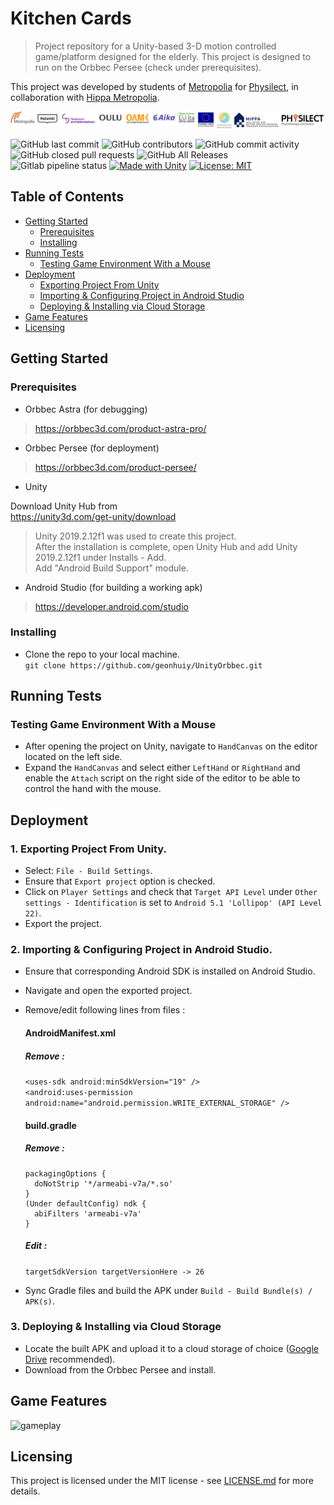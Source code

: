 # Kitchen Cards 
> Project repository for a Unity-based 3-D motion controlled game/platform designed for the elderly. This project is designed to run on the Orbbec Persee (check under prerequisites).  

This project was developed by students of [Metropolia](https://www.metropolia.fi/) for [Physilect](https://physilect.com/), in collaboration with [Hippa Metropolia](https://hippa.metropolia.fi/).  

![Banner Here](https://raw.githubusercontent.com/geonhuiy/UnityOrbbec/master/LogoBanner.png)  

![GitHub last commit](https://img.shields.io/github/last-commit/geonhuiy/UnityOrbbec) ![GitHub contributors](https://img.shields.io/github/contributors/geonhuiy/UnityOrbbec) ![GitHub commit activity](https://img.shields.io/github/commit-activity/m/geonhuiy/UnityOrbbec) ![GitHub closed pull requests](https://img.shields.io/github/issues-pr-closed-raw/geonhuiy/UnityOrbbec) ![GitHub All Releases](https://img.shields.io/github/downloads/geonhuiy/UnityOrbbec/total) ![Gitlab pipeline status](https://img.shields.io/gitlab/pipeline/geonhuiy/UnityOrbbec?label=GitLab%20build) [![Made with Unity](https://img.shields.io/badge/Made%20with-Unity-57b9d3.svg?style=flat&logo=data%3Aimage%2Fpng%3Bbase64%2CiVBORw0KGgoAAAANSUhEUgAAAA4AAAAOCAMAAAAolt3jAAABklBMVEUIJCYRLjARLzEWICcbIyYcLDQdJS4dKjMdLTQeKTMeKTUeKjMeKzMeKzQeNDceNTkeNzkeODkfIy8fJi8fJjAfMDQgJzEgKDIgKTIgMTUgMjkhJjAhKDMhKTIhKTQhKzYhLDYhLDchLjUhLjYiKTAiLDciLTgjKjIjLTcjLjkkLTgnKDYnKTYnLjb%2F%2F%2F%2F%2F%2F%2F%2F%2F%2F%2F%2F%2F%2F%2F%2F%2F%2F%2F%2F%2F%2F%2F%2F%2F%2F%2F%2F%2F%2F%2F%2F%2F%2F%2F%2F%2F%2F%2F%2F%2F%2F%2F%2F%2F%2F%2F%2F%2F%2F%2F%2F%2F%2F%2F%2F%2F%2F%2F%2F%2F%2F%2F%2F%2F%2F%2F%2F%2F%2F%2F%2F%2F%2F%2F%2F%2F%2F%2F%2F%2F%2F%2F%2F%2F%2F%2F%2F%2F%2F%2F%2F%2F%2F%2F%2F%2F%2F%2F%2F%2F%2F%2F%2F%2F%2F%2F%2F%2F%2F%2F%2F%2F%2F%2F%2F%2F%2F%2F%2F%2F%2F%2F%2F%2F%2F%2F%2F%2F%2F%2F%2F%2F%2F%2F%2F%2F%2F%2F%2F%2F%2F%2F%2F%2F%2F%2F%2F%2F%2F%2F%2F%2F%2F%2F%2F%2F%2F%2F%2F%2F%2F%2F%2F%2F%2F%2F%2F%2F%2F%2F%2F%2F%2F%2F%2F%2F%2F%2F%2F%2F%2F%2F%2F%2F%2F%2F%2F%2F%2F%2F%2F%2F%2F%2F%2F%2F%2F%2F%2F%2F%2F%2F%2F%2F%2F%2F%2F%2F%2F%2F%2F%2F%2F%2F%2F%2F%2F%2F%2F%2F%2F%2F%2F%2F%2F%2F%2F%2F%2F%2F%2F%2F%2F%2F%2F%2F%2F%2F%2F%2F%2F%2F%2F%2F%2F%2F%2F%2F%2F%2F%2F%2F%2F%2F%2F%2F%2F%2F%2F%2F%2F%2F%2F%2F%2F%2F%2F%2F%2F%2F%2F%2F%2F%2F%2F%2F%2F%2F%2F%2F%2F%2F%2F%2F%2F%2F%2F%2F%2F%2F%2F%2F%2F%2F%2F%2F%2F%2F%2F%2F%2F%2F%2F%2F%2F%2F%2F%2F%2F%2F%2F%2F%2F%2F%2F%2F%2F%2F%2F%2F%2F%2F%2F%2F%2F%2F%2F%2F%2F%2F%2F%2F%2F%2F%2F%2F%2F%2F%2F%2F%2F%2F%2F%2F%2F%2F%2F%2F%2F%2F9oVHO%2FAAAAhXRSTlMAAAAAAAAAAAAAAAAAAAAAAAAAAAAAAAAAAAAAAAAAAAAAAAAAAAAAAAAAAAAAAQUGCAkMDhATFBcZGh0hIyYtNT1IS05RVFZXW1xeYWNnbG9wcXN2eHt9goaKkpWXo6usrbCztLW2ubq7vL2%2Bv8HDxsjKzNfY5OXn6%2Bzt8fP09vj5%2FP3%2BxDGH3QAAAMlJREFUeAFjUFTiZ5AWEFQ1dgwvDuIEc8WkHDJrW1tb07nBXHOb%2FPIYz7LWSgsgl8%2B9NclWjz24LrTVmUFR2b0110SE1aYhyqg%2BmkHRozXNkE2LI67KXDy7iMG7uTUnITU5s9WXhSfQi8GvtbUgMz%2BvsNVLSMbfjUHUpzVRX0VXPb7ClCujiEGSyac1xUhY1q4pwqAulkGSkdmnNd5KTiKsJqDVBcTVtLbPL410LW%2BptgRz5dUcixpbW1qzuMFcBW0dDTOnqJIQXgB6SzT11MCPiQAAAABJRU5ErkJggg%3D%3D)](https://unity3d.com) [![License: MIT](https://img.shields.io/badge/License-MIT-yellow.svg)](https://opensource.org/licenses/MIT)

## Table of Contents  
 * [Getting Started](#getting-started)   
   * [Prerequisites](#prerequisites)  
   * [Installing](#installing)
 * [Running Tests](#running-tests)
   * [Testing Game Environment With a Mouse](#testing-game-environment-with-a-mouse)  
 * [Deployment](#deployment)  
   * [Exporting Project From Unity](#exporting-project-from-unity)
   * [Importing & Configuring Project in Android Studio](#importing-&-configuring-project-in-android-studio)
   * [Deploying & Installing via Cloud Storage](#deploying-&-installing-via-cloud-storage) 
 * [Game Features](#game-features)  
 * [Licensing](#licensing)  
 
## Getting Started  
### Prerequisites   
  - Orbbec Astra (for debugging)
  >https://orbbec3d.com/product-astra-pro/
  
  - Orbbec Persee (for deployment)
  >https://orbbec3d.com/product-persee/  
  
  - Unity  
  
  Download Unity Hub from  
  https://unity3d.com/get-unity/download  
  >Unity 2019.2.12f1 was used to create this project.  
  After the installation is complete, open Unity Hub and add Unity 2019.2.12f1 under Installs - Add.  
  Add "Android Build Support" module.
  
  - Android Studio (for building a working apk)
  >https://developer.android.com/studio
  
  
  
### Installing  
 - Clone the repo to your local machine.  
 `git clone https://github.com/geonhuiy/UnityOrbbec.git`

## Running Tests  
### Testing Game Environment With a Mouse
  - After opening the project on Unity, navigate to `HandCanvas` on the editor located on the left side.  
  - Expand the `HandCanvas` and select either `LeftHand` or `RightHand` and enable the `Attach` script on the right side of the editor to be able to control the hand with the mouse.  
  
## Deployment  
### 1. Exporting Project From Unity.
  - Select: `File - Build Settings`.
  - Ensure that `Export project` option is checked.
  - Click on `Player Settings` and check that `Target API Level` under `Other settings - Identification` is set to `Android 5.1 'Lollipop' (API Level 22)`.
  - Export the project.
  
### 2. Importing & Configuring Project in Android Studio.
  - Ensure that corresponding Android SDK is installed on Android Studio. 
  - Navigate and open the exported project.
  - Remove/edit following lines from files :  
      #### AndroidManifest.xml  
      ##### Remove :  
      `<uses-sdk android:minSdkVersion="19" />`        
      `<android:uses-permission android:name="android.permission.WRITE_EXTERNAL_STORAGE" />`     
      
      #### build.gradle  
      ##### Remove :  
      ```
      packagingOptions {
        doNotStrip '*/armeabi-v7a/*.so'
      }
      (Under defaultConfig) ndk {
        abiFilters 'armeabi-v7a'
      }
      ```  
      
      ##### Edit :  
      `targetSdkVersion targetVersionHere -> 26`  
      
  - Sync Gradle files and build the APK under `Build - Build Bundle(s) / APK(s)`.  
  
### 3. Deploying & Installing via Cloud Storage
   - Locate the built APK and upload it to a cloud storage of choice ([Google Drive](https://www.google.com/drive/) recommended).    
   - Download from the Orbbec Persee and install.  
      
## Game Features  
![gameplay](https://github.com/geonhuiy/UnityOrbbec/blob/master/kitchencard-gameplay.gif) 

## Licensing  
This project is licensed under the MIT license - see [LICENSE.md](LICENSE.md) for more details.
  
